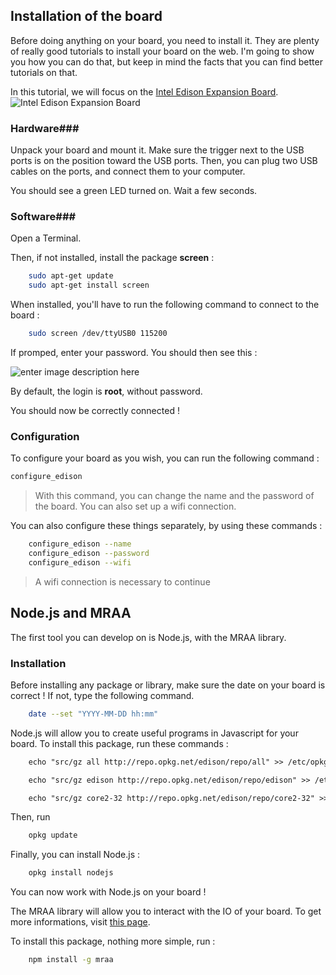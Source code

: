 ## Installation of the board ##

Before doing anything on your board, you need to install it. They are plenty of really good tutorials to install your board on the web.
I'm going to show you how you can do that, but keep in mind the facts that you can find better tutorials on that.

In this tutorial, we will focus on the [Intel Edison Expansion Board](https://software.intel.com/en-us/iot/hardware/edison).
![Intel Edison Expansion Board](http://www.intel.com/content/dam/www/public/us/en/images/product/RWD/edison-board-transparent-16x9.png/_jcr_content/renditions/intel.web.720.405.png)

### Hardware###

Unpack your board and mount it.
Make sure the trigger next to the USB ports is on the position toward the USB ports.
Then, you can plug two USB cables on the ports, and connect them to your computer.

You should see a green LED turned on. Wait a few seconds.

### Software###

Open a Terminal.

Then, if not installed, install the package  **screen** :

```sh
    sudo apt-get update
    sudo apt-get install screen
```

When installed, you'll have to run the following command to connect to the board :

```sh
    sudo screen /dev/ttyUSB0 115200
```

If promped, enter your password. You should then see this :

![enter image description here](https://lh3.googleusercontent.com/i3z1wK3Ekzj2y6jolCoJ29HQSd37_PjUdxgUrHe5pU8idoDYtwZf4FP49I81nmFgT_S2Q2Rn5GTa674=w1167-h767)

By default, the login is **root**, without password.

You should now be correctly connected !

### Configuration ###

To configure your board as you wish, you can run the following command :

```sh
configure_edison
```

> With this command, you can change the name and the password of the board.
> You can also set up a wifi connection.

You can also configure these things separately, by using these commands :

```sh
    configure_edison --name
    configure_edison --password
    configure_edison --wifi
```

> A wifi connection is necessary to continue

## Node.js and MRAA ##

The first tool you can develop on is Node.js, with the MRAA library.

###  Installation ###

Before installing any package or library, make sure the date on your board is correct !
If not, type the following command.

```sh
    date --set "YYYY-MM-DD hh:mm"
```


Node.js will allow you to create useful programs in Javascript for your board.
To install this package, run these commands :

```txt
    echo "src/gz all http://repo.opkg.net/edison/repo/all" >> /etc/opkg/base-feeds.conf  

    echo "src/gz edison http://repo.opkg.net/edison/repo/edison" >> /etc/opkg/base-feeds.conf  

    echo "src/gz core2-32 http://repo.opkg.net/edison/repo/core2-32" >> /etc/opkg/base-feeds.conf
```

Then, run

```sh
    opkg update
```

   Finally, you can install Node.js :

```sh
    opkg install nodejs
```

You can now work with Node.js on your board !

The MRAA library will allow you to interact with the IO of your board. To get more informations, visit [this page](http://iotdk.intel.com/docs/master/mraa/).

To install this package, nothing more simple, run :

```sh
    npm install -g mraa
```
